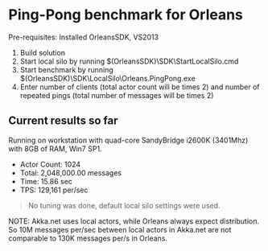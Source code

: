 Ping-Pong benchmark for Orleans
=========================================

Pre-requisites: Installed OrleansSDK, VS2013

1. Build solution
2. Start local silo by running $(OrleansSDK)\SDK\StartLocalSilo.cmd
3. Start benchmark by running $(OrleansSDK)\SDK\LocalSilo\Orleans.PingPong.exe
4. Enter number of clients (total actor count will be times 2) and number of repeated pings (total number of messages will be times 2)

Current results so far
-------------------------
Running on workstation with quad-core SandyBridge i2600K (3401Mhz) with 8GB of RAM, Win7 SP1.
- Actor Count: 1024
- Total: 2,048,000.00 messages
- Time: 15.86 sec
- TPS: 129,161 per/sec

> No tuning was done, default local silo settings were used.

NOTE: Akka.net uses local actors, while Orleans always expect distribution. So 10M messages per/sec between local actors in Akka.net are not comparable to 130K messages per/s in Orleans. 
